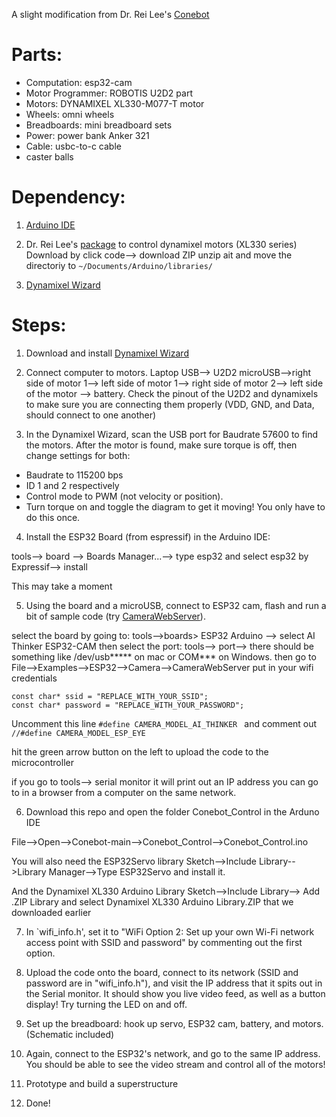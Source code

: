 A slight modification from Dr. Rei Lee's [Conebot](https://github.com/rei039474/ConeBot)

# Parts:
* Computation: esp32-cam
* Motor Programmer: ROBOTIS U2D2 part
* Motors: DYNAMIXEL XL330-M077-T motor
* Wheels: omni wheels
* Breadboards: mini breadboard sets
* Power: power bank Anker 321
* Cable: usbc-to-c cable
* caster balls


# Dependency:
1. [Arduino IDE](https://www.arduino.cc/en/software)
2. Dr. Rei Lee's [package](https://github.com/rei039474/Dynamixel_XL330_Servo_Library) to control dynamixel motors (XL330 series)
Download by click code--> download ZIP
unzip ait and move the directoriy to `~/Documents/Arduino/libraries/`

4. [Dynamixel Wizard](https://emanual.robotis.com/docs/en/software/dynamixel/dynamixel_wizard2/)

# Steps:
1. Download and install [Dynamixel Wizard](https://emanual.robotis.com/docs/en/software/dynamixel/dynamixel_wizard2/)

2. Connect computer to motors. Laptop USB--> U2D2 microUSB-->right side of motor 1--> left side of motor 1--> right side of motor 2--> left side of the motor --> battery. Check the pinout of the U2D2 and dynamixels to make sure you are connecting them properly (VDD, GND, and Data, should connect to one another) 

3. In the Dynamixel Wizard, scan the USB port for Baudrate 57600 to find the motors. After the motor is found, make sure torque is off, then change settings for both:
- Baudrate to 115200 bps
- ID 1 and 2 respectively
- Control mode to PWM (not velocity or position).
- Turn torque on and toggle the diagram to get it moving! You only have to do this once.

4. Install the ESP32 Board (from espressif) in the Arduino IDE:

tools--> board --> Boards Manager...--> type esp32 and select esp32 by Expressif--> install

This may take a moment

5. Using the board and a microUSB, connect to ESP32 cam, flash and run a bit of sample code (try [CameraWebServer](https://randomnerdtutorials.com/esp32-cam-video-streaming-face-recognition-arduino-ide/)).

select the board by going to:
tools-->boards> ESP32 Arduino --> select AI Thinker ESP32-CAM
then select the port:
tools--> port--> there should be something like /dev/usb***** on mac or COM*** on Windows.
then go to File-->Examples-->ESP32-->Camera-->CameraWebServer
put in your wifi credentials
```
const char* ssid = "REPLACE_WITH_YOUR_SSID";
const char* password = "REPLACE_WITH_YOUR_PASSWORD";
```
Uncomment this line `#define CAMERA_MODEL_AI_THINKER ` 
and comment out `//#define CAMERA_MODEL_ESP_EYE `

hit the green arrow button on the left to upload the code to the microcontroller

if you go to tools--> serial monitor it will print out an IP address you can go to in a browser from a computer on the same network.

6. Download this repo and open the folder Conebot_Control in the Arduno IDE

File-->Open-->Conebot-main-->Conebot_Control-->Conebot_Control.ino

You will also need the ESP32Servo library
Sketch-->Include Library-->Library Manager-->Type ESP32Servo and install it.

And the Dynamixel XL330 Arduino Library
Sketch-->Include Library--> Add .ZIP Library and select Dynamixel XL330 Arduino Library.ZIP that we downloaded earlier

7. In `wifi_info.h', set it to "WiFi Option 2: Set up your own Wi-Fi network access point with SSID and password" by commenting out the first option.

8. Upload the code onto the board, connect to its network (SSID and password are in "wifi_info.h"), and visit the IP address that it spits out in the Serial monitor. It should show you live video feed, as well as a button display! Try turning the LED on and off.
  
9. Set up the breadboard: hook up servo, ESP32 cam, battery, and motors. (Schematic included)

10. Again, connect to the ESP32's network, and go to the same IP address. You should be able to see the video stream and control all of the motors!

11. Prototype and build a superstructure

12. Done!

